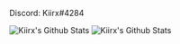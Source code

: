 Discord: Kiirx#4284


<img alt="Kiirx's Github Stats" src="https://github-readme-stats.vercel.app/api?username=kiirx&show_icons=true&hide_border=true&theme=tokyonight" />
<img alt="Kiirx's Github Stats" src="https://github-readme-stats.vercel.app/api/top-langs/?username=kiirx&show_icons=true&hide_border=true&theme=tokyonight" />
